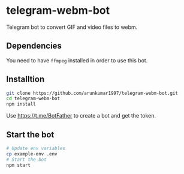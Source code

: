 # telegram-webm-bot

Telegram bot to convert GIF and video files to webm.

## Dependencies

You need to have `ffmpeg` installed in order to use this bot.


## Installtion

```sh
git clone https://github.com/arunkumar1997/telegram-webm-bot.git
cd telegram-webm-bot
npm install
```

Use https://t.me/BotFather to create a bot and get the token.


## Start the bot

```sh
# Update env variables
cp example-env .env
# Start the bot
npm start
```
